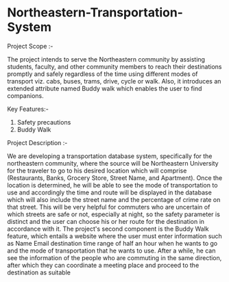 # Northeastern-Transportation-System
Project Scope :-

The project intends to serve the Northeastern community by assisting students, faculty, and other community members to reach their destinations promptly and safely regardless of the time using different modes of transport viz. cabs, buses, trams, drive, cycle or walk. Also, it introduces an extended attribute named Buddy walk which enables the user to find companions.

Key Features:-
1. Safety precautions
2. Buddy Walk

Project Description :-

We are developing a transportation database system, specifically for the northeastern community,  where the source will be Northeastern University for the traveler to go to his desired location  which will comprise (Restaurants, Banks, Grocery Store, Street Name, and Apartment).
Once the location is determined, he will be able to see the mode of transportation to use and accordingly the time and route will be displayed in the database which will also include the street name and the percentage of crime rate on that street. This will be very helpful for commuters who are uncertain of which streets are safe or not, especially at night, so the safety parameter is distinct and the user can choose his or her route for the destination in accordance with it.
The project's second component is the Buddy Walk feature, which entails a website where the user must enter information such as Name Email destination time range of half an hour when he wants to go and the mode of transportation that he wants to use. After a while, he can see the information of the people who are commuting in the same direction, after which they can coordinate a meeting place and proceed to the destination as suitable
